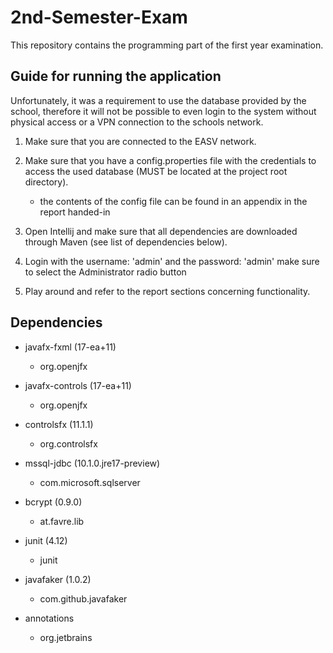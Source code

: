 # 2nd-Semester-Exam

This repository contains the programming part of the first year examination.

## Guide for running the application

Unfortunately, it was a requirement to use the database provided by the school, therefore it will not be possible to even login to the system without physical access or a VPN connection to the schools network.

1. Make sure that you are connected to the EASV network.

2. Make sure that you have a config.properties file with the credentials to access the used database (MUST be located at the project root directory). 
    * the contents of the config file can be found in an appendix in the report handed-in

3. Open Intellij and make sure that all dependencies are downloaded through Maven (see list of dependencies below).

4. Login with the username: 'admin' and the password: 'admin' make sure to select the Administrator radio button

5. Play around and refer to the report sections concerning functionality.


## Dependencies

* javafx-fxml (17-ea+11)
    * org.openjfx

* javafx-controls (17-ea+11)
    * org.openjfx

* controlsfx (11.1.1)
    * org.controlsfx

* mssql-jdbc (10.1.0.jre17-preview)
    * com.microsoft.sqlserver

* bcrypt (0.9.0)
    * at.favre.lib

* junit (4.12)
    * junit

* javafaker (1.0.2)
    * com.github.javafaker

* annotations
    * org.jetbrains
